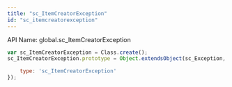 ```yaml
---
title: "sc_ItemCreatorException"
id: "sc_itemcreatorexception"
---
```


API Name: global.sc_ItemCreatorException

```js
var sc_ItemCreatorException = Class.create();
sc_ItemCreatorException.prototype = Object.extendsObject(sc_Exception, {

    type: 'sc_ItemCreatorException'
});
```